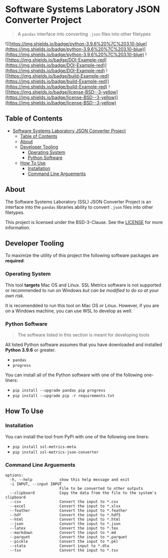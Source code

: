# Software Systems Laboratory JSON Converter Project

> A `pandas` interface into converting `.json` files into other filetypes

![[https://img.shields.io/badge/python-3.9.6%20%7C%203.10-blue](https://img.shields.io/badge/python-3.9.6%20%7C%203.10-blue)](https://img.shields.io/badge/python-3.9.6%20%7C%203.10-blue)
![[https://img.shields.io/badge/DOI-Example-red](https://img.shields.io/badge/DOI-Example-red)](https://img.shields.io/badge/DOI-Example-red)
![[https://img.shields.io/badge/build-Example-red](https://img.shields.io/badge/build-Example-red)](https://img.shields.io/badge/build-Example-red)
![[https://img.shields.io/badge/license-BSD--3-yellow](https://img.shields.io/badge/license-BSD--3-yellow)](https://img.shields.io/badge/license-BSD--3-yellow)

## Table of Contents

- [Software Systems Laboratory JSON Converter Project](#software-systems-laboratory-json-converter-project)
  - [Table of Contents](#table-of-contents)
  - [About](#about)
  - [Developer Tooling](#developer-tooling)
    - [Operating System](#operating-system)
    - [Python Software](#python-software)
  - [How To Use](#how-to-use)
    - [Installation](#installation)
    - [Command Line Arguements](#command-line-arguements)

## About

The Software Systems Laboratory (SSL) JSON Converter Project is an interface into the `pandas` libraries ability to convert `.json` files into other filetypes.

This project is licensed under the BSD-3-Clause. See the [LICENSE](LICENSE) for more information.

## Developer Tooling

To maximize the utility of this project the following software packages are **required**:

### Operating System

This tool **targets** Mac OS and Linux. SSL Metrics software is not supported or recommended to run on Windows *but can be modified to do so at your own risk*.

It is recomendded to run this tool on Mac OS or Linux. However, if you are on a Windows machine, you can use WSL to develop as well.

### Python Software

> The software listed in this section is meant for developing tools

All listed Python software assumes that you have downloaded and installed **Python 3.9.6** or greater.

- `pandas`
- `progress`

You can install all of the Python software with one of the following one-liners:

- `pip install --upgrade pandas pip progress`
- `pip install --upgrade pip -r requirements.txt`

## How To Use

### Installation

You can install the tool from PyPi with one of the following one liners:

- `pip install ssl-metrics-meta`
- `pip install ssl-metrics-json-converter`

### Command Line Arguements

```shell
options:
  -h, --help            show this help message and exit
  -i INPUT, --input INPUT
                        File to be converted to other outputs
  --clipboard           Copy the data from the file to the system's clipboard
  --csv                 Convert the input to *.csv
  --excel               Convert the input to *.xlsx
  --feather             Convert the input to *.feather
  --hdf                 Convert the input to *.hdf5
  --html                Convert the input to *.html
  --json                Convert the input to *.json
  --latex               Convert the input to *.tex
  --markdown            Convert the input to *.md
  --parquet             Convert the input to *.parquet
  --pickle              Convert the input to *.pkl
  --stata               Convert input to *.dta
  --tsv                 Convert the input to *.tsv
```
